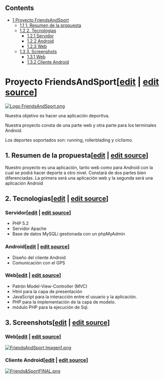 ## Contents

* [1 Proyecto FriendsAndSport](#Proyecto_FriendsAndSport)
  + [1.1 1. Resumen de la propuesta](#1._Resumen_de_la_propuesta)
  + [1.2 2. Tecnologias](#2._Tecnologias)
    - [1.2.1 Servidor](#Servidor)
    - [1.2.2 Android](#Android)
    - [1.2.3 Web](#Web)
  + [1.3 3. Screenshots](#3._Screenshots)
    - [1.3.1 Web](#Web_2)
    - [1.3.2 Cliente Android](#Cliente_Android)

# Proyecto FriendsAndSport[[edit](/pti/index.php?title=Categor%C3%ADa:FriendAndSport&veaction=edit&section=1 "Edit section: Proyecto FriendsAndSport") | [edit source](/pti/index.php?title=Categor%C3%ADa:FriendAndSport&action=edit&section=1 "Edit section: Proyecto FriendsAndSport")]

[![Logo FriendsAndSport.png](images/Logo\_FriendsAndSport.png)](/pti/index.php/File:Logo_FriendsAndSport.png)

Nuestra objetivo es hacer una aplicación deportiva.

Nuestra proyecto consta de una parte web y otra parte para los terminales Android.

Los deportes soportados son: running, rollerblading y ciclismo.

## 1. Resumen de la propuesta[[edit](/pti/index.php?title=Categor%C3%ADa:FriendAndSport&veaction=edit&section=2 "Edit section: 1. Resumen de la propuesta") | [edit source](/pti/index.php?title=Categor%C3%ADa:FriendAndSport&action=edit&section=2 "Edit section: 1. Resumen de la propuesta")]

Nuestro proyecto es una aplicación, tanto web como para Android con la cual se podrá
hacer deporte a otro nivel. Constará de dos partes bien diferenciadas. La primera será una aplicación
web y la segunda será una aplicación Android

## 2. Tecnologias[[edit](/pti/index.php?title=Categor%C3%ADa:FriendAndSport&veaction=edit&section=3 "Edit section: 2. Tecnologias") | [edit source](/pti/index.php?title=Categor%C3%ADa:FriendAndSport&action=edit&section=3 "Edit section: 2. Tecnologias")]

### Servidor[[edit](/pti/index.php?title=Categor%C3%ADa:FriendAndSport&veaction=edit&section=4 "Edit section: Servidor") | [edit source](/pti/index.php?title=Categor%C3%ADa:FriendAndSport&action=edit&section=4 "Edit section: Servidor")]

* PHP 5.2
* Servidor Apache
* Base de datos MySQLi gestionada con un phpMyAdmin

### Android[[edit](/pti/index.php?title=Categor%C3%ADa:FriendAndSport&veaction=edit&section=5 "Edit section: Android") | [edit source](/pti/index.php?title=Categor%C3%ADa:FriendAndSport&action=edit&section=5 "Edit section: Android")]

* Diseño del cliente Android
* Comunicación con el GPS

### Web[[edit](/pti/index.php?title=Categor%C3%ADa:FriendAndSport&veaction=edit&section=6 "Edit section: Web") | [edit source](/pti/index.php?title=Categor%C3%ADa:FriendAndSport&action=edit&section=6 "Edit section: Web")]

* Patrón Model-View-Controller (MVC)
* Html para la capa de presentación
* JavaScript para la interacción entre el usuario y la aplicación.
* PHP para la implementación de la capa de modelo.
* módulo PHP para la ejecución de Sql.

## 3. Screenshots[[edit](/pti/index.php?title=Categor%C3%ADa:FriendAndSport&veaction=edit&section=7 "Edit section: 3. Screenshots") | [edit source](/pti/index.php?title=Categor%C3%ADa:FriendAndSport&action=edit&section=7 "Edit section: 3. Screenshots")]

### Web[[edit](/pti/index.php?title=Categor%C3%ADa:FriendAndSport&veaction=edit&section=8 "Edit section: Web") | [edit source](/pti/index.php?title=Categor%C3%ADa:FriendAndSport&action=edit&section=8 "Edit section: Web")]

[![FriendsAndSport Imagen1.png](images/FriendsAndSport\_Imagen1.png)](/pti/index.php/File:FriendsAndSport_Imagen1.png)

### Cliente Android[[edit](/pti/index.php?title=Categor%C3%ADa:FriendAndSport&veaction=edit&section=9 "Edit section: Cliente Android") | [edit source](/pti/index.php?title=Categor%C3%ADa:FriendAndSport&action=edit&section=9 "Edit section: Cliente Android")]

[![Friends&SportFINAL.png](images/Friends%26SportFINAL.png)](/pti/index.php/File:Friends%26SportFINAL.png)